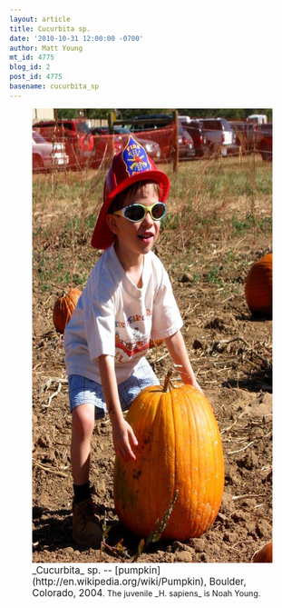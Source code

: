 ```yaml
---
layout: article
title: Cucurbita sp.
date: '2010-10-31 12:00:00 -0700'
author: Matt Young
mt_id: 4775
blog_id: 2
post_id: 4775
basename: cucurbita_sp
---
```

<figure>
<img src="/uploads/2010/IMG_1237Pumpkin_600.JPG" alt="IMG_1237Pumpkin_600.JPG" width="600" height="800" />
<figcaption markdown="span">
<big>_Cucurbita_ sp. -- [pumpkin](http://en.wikipedia.org/wiki/Pumpkin), Boulder, Colorado, 2004</big>.  The juvenile _H. sapiens_ is Noah Young.

</figcaption>
</figure>
